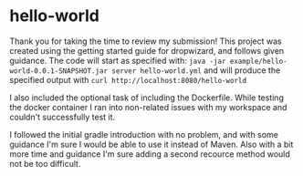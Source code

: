# hello-world

Thank you for taking the time to review my submission!  This project was created using the getting started guide for dropwizard, and follows given guidance.  The code will start as specified with: `java -jar example/hello-world-0.0.1-SNAPSHOT.jar server hello-world.yml` and will produce the specified output with `curl http://localhost:8080/hello-world` 

I also included the optional task of including the Dockerfile.  While testing the docker container I ran into non-related issues with my workspace and couldn't successfully test it.

I followed the initial gradle introduction with no problem, and with some guidance I'm sure I would be able to use it instead of Maven. Also with a bit more time and guidance I'm sure adding a second recource method would not be too difficult.








